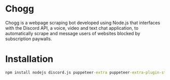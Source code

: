 # Chogg

Chogg is a webpage scraping bot developed using Node.js that  interfaces with the Discord API, a voice, video and text chat application, to automatically scrape and message users of websites blocked by subscription paywalls.

# Installation

```cmd
npm install nodejs discord.js puppeteer-extra puppeteer-extra-plugin-stealth user-agents
```
